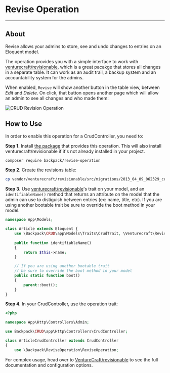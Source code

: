 # Revise Operation

---

<a name="about"></a>
## About

Revise allows your admins to store, see and undo changes to entries on an Eloquent model.

The operation provides you with a simple interface to work with [venturecraft/revisionable](https://github.com/VentureCraft/revisionable#implementation), which is a great pacakge that stores all changes in a separate table. It can work as an audit trail, a backup system and an accountability system for the admins.

When enabled, ```Revise``` will show another button in the table view, between _Edit_ and _Delete_. On click, that button opens another page which will allow an admin to see all changes and who made them:


![CRUD Revision Operation](https://backpackforlaravel.com/uploads/docs-4-0/operations/revisions.png)


<a name="how-to-use"></a>
## How to Use

In order to enable this operation for a CrudController, you need to:

**Step 1.** Install [the package](https://github.com/laravel-backpack/revise-operation) that provides this operation. This will also install venturecraft/revisionable if it's not already installed in your project.

```bash
composer require backpack/revise-operation
```

**Step 2.** Create the revisions table:

```bash
cp vendor/venturecraft/revisionable/src/migrations/2013_04_09_062329_create_revisions_table.php database/migrations/ && php artisan migrate
```

**Step 3.** Use [venturecraft/revisionable](https://github.com/VentureCraft/revisionable#implementation)'s trait on your model, and an ```identifiableName()``` method that returns an attribute on the model that the admin can use to distiguish between entries (ex: name, title, etc). If you are using another bootable trait be sure to override the boot method in your model.

```php
namespace App\Models;

class Article extends Eloquent {
    use \Backpack\CRUD\app\Models\Traits\CrudTrait, \Venturecraft\Revisionable\RevisionableTrait;
    
    public function identifiableName()
    {
        return $this->name;
    }

    // If you are using another bootable trait
    // be sure to override the boot method in your model
    public static function boot()
    {
        parent::boot();
    }
}
```

**Step 4.** In your CrudController, use the operation trait:

```php
<?php

namespace App\Http\Controllers\Admin;

use Backpack\CRUD\app\Http\Controllers\CrudController;

class ArticleCrudController extends CrudController
{
    use \Backpack\ReviseOperation\ReviseOperation;
```

For complex usage, head over to [VentureCraft/revisionable](https://github.com/VentureCraft/revisionable) to see the full documentation and configuration options.
